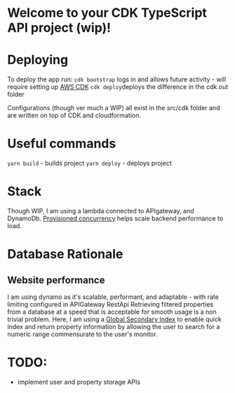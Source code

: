 # Welcome to your CDK TypeScript API project (wip)!

# Deploying
To deploy the app run:
`cdk bootstrap` logs in and allows future activity - will require setting up [AWS CDK](https://docs.aws.amazon.com/cdk/v2/guide/bootstrapping.html)
`cdk deploy`deploys the difference in the cdk.out folder

Configurations (though ver much a WIP) all exist in the src/cdk folder and are written on top of CDK and cloudformation.

# Useful commands  
`yarn build` - builds project
`yarn deploy` - deploys project

# Stack 
Though WIP, I am using a lambda connected to APIgateway, and DynamoDb. [Provisioned concurrency](https://docs.aws.amazon.com/lambda/latest/dg/provisioned-concurrency.html) helps scale backend performance to load.

# Database Rationale
## Website performance
I am using dynamo as it's scalable, performant, and adaptable - with rate limiting configured in APIGateway RestApi
Retrieving filtered properties from a database at a speed that is acceptable for smooth usage is a non trivial problem. 
Here, I am using a [Global Secondary Index](https://docs.aws.amazon.com/amazondynamodb/latest/developerguide/GSI.html) to enable quick index and return property information by allowing the user to search for a numeric range commensurate to the user's monitor.   

# TODO:
- implement user and property storage APIs 